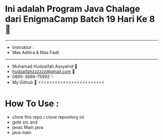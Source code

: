 # Ini adalah Program Java Chalage dari EnigmaCamp Batch 19 Hari Ke 8 🚩

---

* Instruktur : 
*  Mas Aditira & Mas Fadli

---
- Muhamad Hudzaifah Assyahid 👷
- hudzaifahzzzzzz@gmail.com 👔
- 0895-3669-75992 ✨
- My Github 💫
⚡️⚡️⚡️⚡️⚡️⚡️⚡️⚡️⚡️⚡️⚡️⚡️⚡️⚡️⚡️⚡️⚡️⚡️⚡️⚡️⚡️⚡️⚡️⚡️

# How To Use :
- clone this repo / clone repository ini
- goto src and
- javac Main.java
- java main